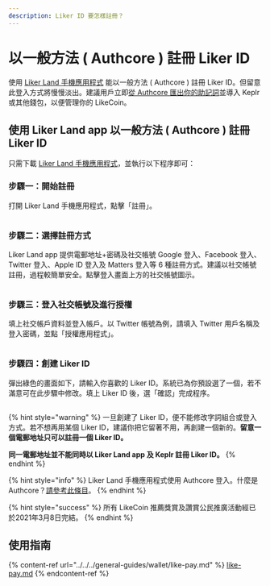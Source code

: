 ```yaml
---
description: Liker ID 要怎樣註冊？
---
```


# 以一般方法 ( Authcore ) 註冊 Liker ID

使用 [Liker Land 手機應用程式](https://liker.land/getapp) 能以一般方法 ( Authcore ) 註冊 Liker ID。但留意此登入方式將慢慢淡出。建議用戶立即[從 Authcore 匯出你的助記詞](../export-seed-words.md)並導入 Keplr 或其他錢包，以便管理你的 LikeCoin。

## 使用 Liker Land app 以一般方法 ( Authcore ) 註冊 Liker ID

只需下載 [Liker Land 手機應用程式](../../liker-land/download.md)，並執行以下程序即可：

### 步驟一：開始註冊 <a href="#1" id="1"></a>

打開 Liker Land 手機應用程式，點擊「註冊」。

<figure><img src="../../../.gitbook/assets/signup 01.png" alt=""><figcaption></figcaption></figure>

### 步驟二：選擇註冊方式

Liker Land app 提供電郵地址+密碼及社交帳號 Google 登入、Facebook 登入、Twitter 登入、Apple ID 登入及 Matters 登入等 6 種註冊方式。建議以社交帳號註冊，過程較簡單安全。點擊登入畫面上方的社交帳號圖示。

<figure><img src="../../../.gitbook/assets/signup 02.png" alt=""><figcaption></figcaption></figure>

### 步驟三：登入社交帳號及進行授權

填上社交帳戶資料並登入帳戶。以 Twitter 帳號為例，請填入 Twitter 用戶名稱及登入密碼，並點「授權應用程式」。

<figure><img src="../../../.gitbook/assets/signup 03.png" alt=""><figcaption></figcaption></figure>

### 步驟四：創建 Liker ID

彈出綠色的畫面如下，請輸入你喜歡的 Liker ID。系統已為你預設選了一個，若不滿意可在此步驟中修改。填上 Liker ID 後，選「確認」完成程序。

<figure><img src="../../../.gitbook/assets/signup 04.png" alt=""><figcaption></figcaption></figure>

{% hint style="warning" %}
一旦創建了 Liker ID，便不能修改字詞組合或登入方式。若不想再用某個 Liker ID，建議你把它留著不用，再創建一個新的。**留意一個電郵地址只可以註冊一個 Liker ID。**

**同一電郵地址並不能同時以 Liker Land app 及 Keplr 註冊 Liker ID。**
{% endhint %}

{% hint style="info" %}
Liker Land 手機應用程式使用 Authcore 登入。什麼是 Authcore？[請參考此條目](what-is-authcore.md)。
{% endhint %}

{% hint style="success" %}
所有 LikeCoin 推薦獎賞及讚賞公民推廣活動經已於2021年3月8日完結。
{% endhint %}

## 使用指南

{% content-ref url="../../../general-guides/wallet/like-pay.md" %}
[like-pay.md](../../../general-guides/wallet/like-pay.md)
{% endcontent-ref %}
